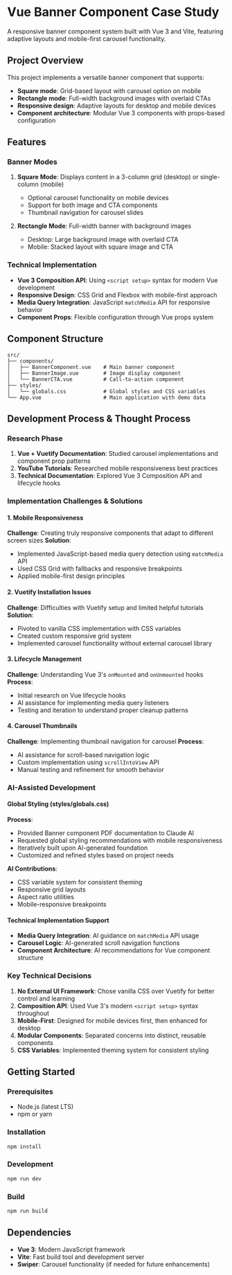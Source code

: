 # Vue Banner Component Case Study

A responsive banner component system built with Vue 3 and Vite, featuring adaptive layouts and mobile-first carousel functionality.

## Project Overview

This project implements a versatile banner component that supports:
- **Square mode**: Grid-based layout with carousel option on mobile
- **Rectangle mode**: Full-width background images with overlaid CTAs
- **Responsive design**: Adaptive layouts for desktop and mobile devices
- **Component architecture**: Modular Vue 3 components with props-based configuration

## Features

### Banner Modes
1. **Square Mode**: Displays content in a 3-column grid (desktop) or single-column (mobile)
   - Optional carousel functionality on mobile devices
   - Support for both image and CTA components
   - Thumbnail navigation for carousel slides

2. **Rectangle Mode**: Full-width banner with background images
   - Desktop: Large background image with overlaid CTA
   - Mobile: Stacked layout with square image and CTA

### Technical Implementation
- **Vue 3 Composition API**: Using `<script setup>` syntax for modern Vue development
- **Responsive Design**: CSS Grid and Flexbox with mobile-first approach
- **Media Query Integration**: JavaScript `matchMedia` API for responsive behavior
- **Component Props**: Flexible configuration through Vue props system

## Component Structure

```
src/
├── components/
│   ├── BannerComponent.vue    # Main banner component
│   ├── BannerImage.vue        # Image display component
│   └── BannerCTA.vue          # Call-to-action component
├── styles/
│   └── globals.css            # Global styles and CSS variables
└── App.vue                    # Main application with demo data
```

## Development Process & Thought Process

### Research Phase
1. **Vue + Vuetify Documentation**: Studied carousel implementations and component prop patterns
2. **YouTube Tutorials**: Researched mobile responsiveness best practices
3. **Technical Documentation**: Explored Vue 3 Composition API and lifecycle hooks

### Implementation Challenges & Solutions

#### 1. Mobile Responsiveness
**Challenge**: Creating truly responsive components that adapt to different screen sizes
**Solution**:
- Implemented JavaScript-based media query detection using `matchMedia` API
- Used CSS Grid with fallbacks and responsive breakpoints
- Applied mobile-first design principles

#### 2. Vuetify Installation Issues
**Challenge**: Difficulties with Vuetify setup and limited helpful tutorials
**Solution**:
- Pivoted to vanilla CSS implementation with CSS variables
- Created custom responsive grid system
- Implemented carousel functionality without external carousel library

#### 3. Lifecycle Management
**Challenge**: Understanding Vue 3's `onMounted` and `onUnmounted` hooks
**Process**:
- Initial research on Vue lifecycle hooks
- AI assistance for implementing media query listeners
- Testing and iteration to understand proper cleanup patterns

#### 4. Carousel Thumbnails
**Challenge**: Implementing thumbnail navigation for carousel
**Process**:
- AI assistance for scroll-based navigation logic
- Custom implementation using `scrollIntoView` API
- Manual testing and refinement for smooth behavior

### AI-Assisted Development

#### Global Styling (styles/globals.css)
**Process**:
- Provided Banner component PDF documentation to Claude AI
- Requested global styling recommendations with mobile responsiveness
- Iteratively built upon AI-generated foundation
- Customized and refined styles based on project needs

**AI Contributions**:
- CSS variable system for consistent theming
- Responsive grid layouts
- Aspect ratio utilities
- Mobile-responsive breakpoints

#### Technical Implementation Support
- **Media Query Integration**: AI guidance on `matchMedia` API usage
- **Carousel Logic**: AI-generated scroll navigation functions
- **Component Architecture**: AI recommendations for Vue component structure

### Key Technical Decisions

1. **No External UI Framework**: Chose vanilla CSS over Vuetify for better control and learning
2. **Composition API**: Used Vue 3's modern `<script setup>` syntax throughout
3. **Mobile-First**: Designed for mobile devices first, then enhanced for desktop
4. **Modular Components**: Separated concerns into distinct, reusable components
5. **CSS Variables**: Implemented theming system for consistent styling

## Getting Started

### Prerequisites
- Node.js (latest LTS)
- npm or yarn

### Installation
```bash
npm install
```

### Development
```bash
npm run dev
```

### Build
```bash
npm run build
```

## Dependencies
- **Vue 3**: Modern JavaScript framework
- **Vite**: Fast build tool and development server
- **Swiper**: Carousel functionality (if needed for future enhancements)